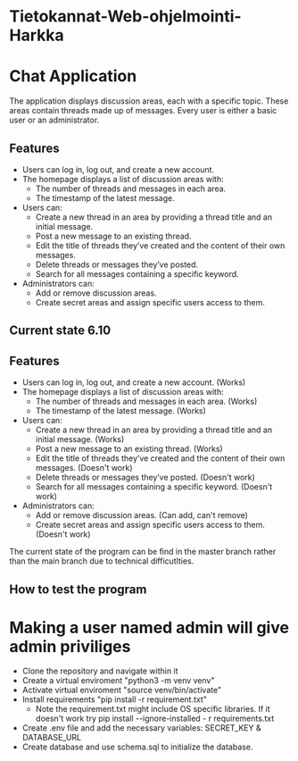 # Tietokannat-Web-ohjelmointi-Harkka
# Chat Application

The application displays discussion areas, each with a specific topic. These areas contain threads made up of messages. Every user is either a basic user or an administrator.

## Features

- Users can log in, log out, and create a new account.
- The homepage displays a list of discussion areas with:
  - The number of threads and messages in each area.
  - The timestamp of the latest message.
- Users can:
  - Create a new thread in an area by providing a thread title and an initial message.
  - Post a new message to an existing thread.
  - Edit the title of threads they’ve created and the content of their own messages.
  - Delete threads or messages they’ve posted.
  - Search for all messages containing a specific keyword.
- Administrators can:
  - Add or remove discussion areas.
  - Create secret areas and assign specific users access to them.


## Current state 6.10
## Features

- Users can log in, log out, and create a new account. (Works)
- The homepage displays a list of discussion areas with: 
  - The number of threads and messages in each area.  (Works)
  - The timestamp of the latest message.  (Works)
- Users can:
  - Create a new thread in an area by providing a thread title and an initial message. (Works)
  - Post a new message to an existing thread.  (Works)
  - Edit the title of threads they’ve created and the content of their own messages. (Doesn't work)
  - Delete threads or messages they’ve posted.  (Doesn't work)
  - Search for all messages containing a specific keyword. (Doesn't work)
- Administrators can:
  - Add or remove discussion areas. (Can add, can't remove)
  - Create secret areas and assign specific users access to them. (Doesn't work)
 

The current state of the program can be find in the master branch rather than the main branch due to technical difficutlties. 
## How to test the program

# Making a user named admin will give admin priviliges

- Clone the repository and navigate within it
- Create a virtual enviroment "python3 -m venv venv"
- Activate virtual enviroment "source venv/bin/activate"
- Install requirements "pip install -r requirement.txt"
  - Note the requirement.txt might include OS specific libraries. If it doesn't work try pip install --ignore-installed - r requirements.txt
- Create .env file and add the necessary variables: SECRET_KEY & DATABASE_URL
- Create database and use schema.sql to initialize the database.

